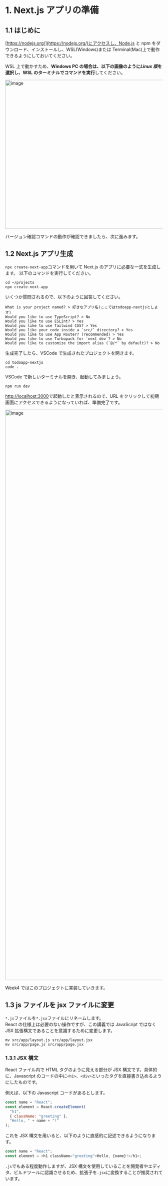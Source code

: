 # 1. Next.js アプリの準備

## 1.1 はじめに

[https://nodejs.org/](https://nodejs.org/)にアクセスし、Node.js と npm をダウンロード、インストールし、WSL(Windows)または Terminal(Mac)上で動作できるようにしておいてください。

WSL 上で動かすため、**Windows PC の場合は、以下の画像のように*Linux 版*を選択し、WSL のターミナルでコマンドを実行**してください。

<img width="830" height="477" alt="image" src="https://github.com/user-attachments/assets/dff61fa0-491d-4af6-817b-49f15ead7abf" />

バージョン確認コマンドの動作が確認できましたら、次に進みます。

## 1.2 Next.js アプリ生成

`npx create-next-app`コマンドを用いて Next.js のアプリに必要な一式を生成します。
以下のコマンドを実行してください。

```shell
cd ~/projects
npx create-next-app
```

いくつか質問されるので、以下のように回答してください。

```shell
What is your project named? > 好きなアプリ名(ここではtodoapp-nextjsとします)
Would you like to use TypeScript? > No
Would you like to use ESLint? > Yes
Would you like to use Tailwind CSS? > Yes
Would you like your code inside a `src/` directory? > Yes
Would you like to use App Router? (recommended) > Yes
Would you like to use Turbopack for `next dev`? > No
Would you like to customize the import alias (`@/*` by default)? > No
```

生成完了したら、VSCode で生成されたプロジェクトを開きます。

```shell
cd todoapp-nextjs
code .
```

VSCode で新しいターミナルを開き、起動してみましょう。

```shell
npm run dev
```

[http://localhost:3000](http://localhost:3000)で起動したと表示されるので、URL をクリックして初期画面にアクセスできるようになっていれば、準備完了です。

<img width="2670" height="1826" alt="image" src="https://github.com/user-attachments/assets/1efcc55b-d660-4dde-8514-a6fd91f6cb59" />

Week4 ではこのプロジェクトに実装していきます。

## 1.3 js ファイルを jsx ファイルに変更

`*.js`ファイルを`*.jsx`ファイルにリネームします。  
React の仕様上は必要のない操作ですが、この講義では JavaScript ではなく JSX 拡張構文であることを意識するために変更します。

```shell
mv src/app/layout.js src/app/layout.jsx
mv src/app/page.js src/app/page.jsx
```

### 1.3.1 JSX 構文

React ファイル内で HTML タグのように見える部分が JSX 構文です。具体的に、Javascript のコードの中に`<h1>`、`<div>`といったタグを直接書き込めるようにしたものです。

例えば、以下の Javascript コードがあるとします。

```javascript
const name = "React";
const element = React.createElement(
  "h1",
  { className: "greeting" },
  "Hello, " + name + "!"
);
```

これを JSX 構文を用いると、以下のように直感的に記述できるようになります。

```javascript
const name = "React";
const element = <h1 className="greeting">Hello, {name}!</h1>;
```

`.js`でもある程度動作しますが、JSX 構文を使用していることを開発者やエディタ、ビルドツールに認識させるため、拡張子を`.jsx`に変換することが推奨されています。
